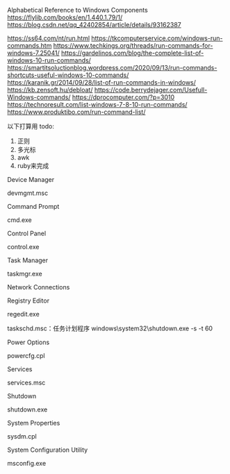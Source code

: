 Alphabetical Reference to Windows Components
https://flylib.com/books/en/1.440.1.79/1/
https://blog.csdn.net/qq_42402854/article/details/93162387


https://ss64.com/nt/run.html
https://tkcomputerservice.com/windows-run-commands.htm
https://www.techkings.org/threads/run-commands-for-windows-7.25041/
https://gardelinos.com/blog/the-complete-list-of-windows-10-run-commands/
https://smartitsoluctionblog.wordpress.com/2020/09/13/run-commands-shortcuts-useful-windows-10-commands/
https://karanik.gr/2014/09/28/list-of-run-commands-in-windows/
https://kb.zensoft.hu/debloat/
https://code.berrydejager.com/Usefull-Windows-commands/
https://dprocomputer.com/?p=3010
https://technoresult.com/list-windows-7-8-10-run-commands/
https://www.produktibo.com/run-command-list/

以下打算用 todo:
1. 正则
2. 多光标
3. awk
4. ruby来完成

Device Manager

devmgmt.msc

Command Prompt

cmd.exe

Control Panel

control.exe

Task Manager

taskmgr.exe

Network Connections




Registry Editor

regedit.exe

taskschd.msc：任务计划程序
windows\system32\shutdown.exe -s -t 60

Power Options

powercfg.cpl

Services

services.msc

Shutdown

shutdown.exe

System Properties

sysdm.cpl

System Configuration Utility

msconfig.exe
